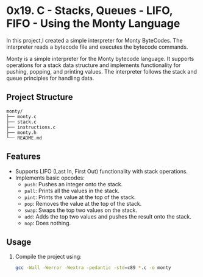 # 0x19. C - Stacks, Queues - LIFO, FIFO - Using the Monty Language
In this project,I created a simple interpreter for Monty ByteCodes. The interpreter reads a bytecode file and executes the bytecode commands.

Monty is a simple interpreter for the Monty bytecode language. It supports operations for a stack data structure and implements functionality for pushing, popping, and printing values. The interpreter follows the stack and queue principles for handling data.


## Project Structure

```plaintext
monty/
├── monty.c
├── stack.c
├── instructions.c
├── monty.h
└── README.md
```

## Features

- Supports LIFO (Last In, First Out) functionality with stack operations.
- Implements basic opcodes:
  - `push`: Pushes an integer onto the stack.
  - `pall`: Prints all the values in the stack.
  - `pint`: Prints the value at the top of the stack.
  - `pop`: Removes the value at the top of the stack.
  - `swap`: Swaps the top two values on the stack.
  - `add`: Adds the top two values and pushes the result onto the stack.
  - `nop`: Does nothing.

## Usage

1. Compile the project using:
   ```bash
   gcc -Wall -Werror -Wextra -pedantic -std=c89 *.c -o monty

